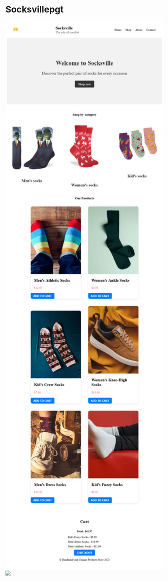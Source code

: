 # Socksvillepgt

<img src="https://github.com/curiousabel/Socksvillepgt/blob/main/js%2Ccss.png"  width="600px"/>
<img src="https://github.com/curiousabel/Socksvillepgt/blob/main/justhtml.png"  width="600px" />
